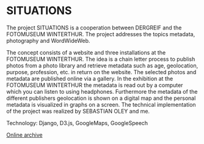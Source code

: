 # SITUATIONS

The project SITUATIONS is a cooperation between DERGREIF and the FOTOMUSEUM WINTERTHUR. The project addresses the topics metadata, photography and WordWideWeb.

The concept consists of a website and three installations at the FOTOMUSEUM WINTERTHUR. The idea is a chain letter process to publish photos from a photo library and retrieve metadata such as age, geolocation, purpose, profession, etc. in return on the website. The selected photos and metadata are published online via a gallery. In the exhibition at the FOTOMUSEUM WINTERTHUR the metadata is read out by a computer which you can listen to using headphones. Furthermore the metadata of the different publishers geolocation is shown on a digital map and the personal metadata is visualized in graphs on a screen. The technical implementation of the project was realized by SEBASTIAN OLEY and me.

Technology: Django, D3.js, GoogleMaps, GoogleSpeech

[Online archive](http://situations.dergreif-online.de)
